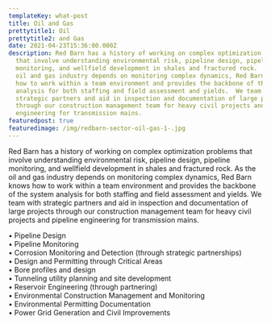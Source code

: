 ```yaml
---
templateKey: what-post
title: Oil and Gas
prettytitle1: Oil
prettytitle2: and Gas
date: 2021-04-23T15:36:00.000Z
description: Red Barn has a history of working on complex optimization problems
  that involve understanding environmental risk, pipeline design, pipeline
  monitoring, and wellfield development in shales and fractured rock.  As the
  oil and gas industry depends on monitoring complex dynamics, Red Barn knows
  how to work within a team environment and provides the backbone of the system
  analysis for both staffing and field assessment and yields.  We team with
  strategic partners and aid in inspection and documentation of large projects
  through our construction management team for heavy civil projects and pipeline
  engineering for transmission mains.
featuredpost: true
featuredimage: /img/redbarn-sector-oil-gas-1-.jpg
---
```

Red Barn has a history of working on complex optimization problems that involve understanding environmental risk, pipeline design, pipeline monitoring, and wellfield development in shales and fractured rock.  As the oil and gas industry depends on monitoring complex dynamics, Red Barn knows how to work within a team environment and provides the backbone of the system analysis for both staffing and field assessment and yields.  We team with strategic partners and aid in inspection and documentation of large projects through our construction management team for heavy civil projects and pipeline engineering for transmission mains. 

•	Pipeline Design  
•	Pipeline Monitoring  
•	Corrosion Monitoring and Detection (through strategic partnerships)  
•	Design and Permitting through Critical Areas  
•	Bore profiles and design  
•	Tunneling utility planning and site development  
•	Reservoir Engineering (through partnering)  
•	Environmental Construction Management and Monitoring  
•	Environmental Permitting Documentation  
•	Power Grid Generation and Civil Improvements